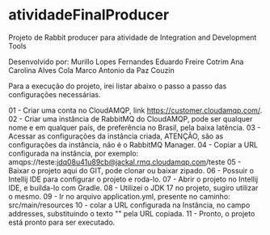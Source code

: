 # atividadeFinalProducer
Projeto de Rabbit producer para atividade de Integration and Development Tools

Desenvolvido por: 
Murillo Lopes Fernandes
Eduardo Freire Cotrim
Ana Carolina Alves Cola
Marco Antonio da Paz Couzin

Para a execução do projeto, irei listar abaixo o passo a passo das configurações necessárias.

01 - Criar uma conta no CloudAMQP, link https://customer.cloudamqp.com/.
02 - Criar uma instância de RabbitMQ do CloudAMQP, pode ser qualquer nome e em qualquer país, de preferência no Brasil, pela baixa latência.
03 - Acessar as configurações da instância criada, ATENÇÃO, são as configurações da instância, não é o RabbitMQ Manager.
04 - Copiar a URL configurada na instância, por exemplo: amqps://teste:jdq08u41u89cb@jackal.rmq.cloudamqp.com/teste
05 - Baixar o projeto aqui do GIT, pode clonar ou baixar zipado.
06 - Possuir o Intellij IDE para configurar o projeto e roda-lo.
07 - Abrir o projeto no Intellij IDE, e builda-lo com Gradle. 
08 - Utilizei o JDK 17 no projeto, sugiro utilizar o mesmo.
09 - Ir no arquivo application.yml, presente no caminho: src/main/resources
10 - colar a URL configurada na Instância, no campo addresses, substituindo o texto "<digite-aqui-a-URL>" pela URL copiada.
11 - Pronto, o projeto está pronto para ser executado.
